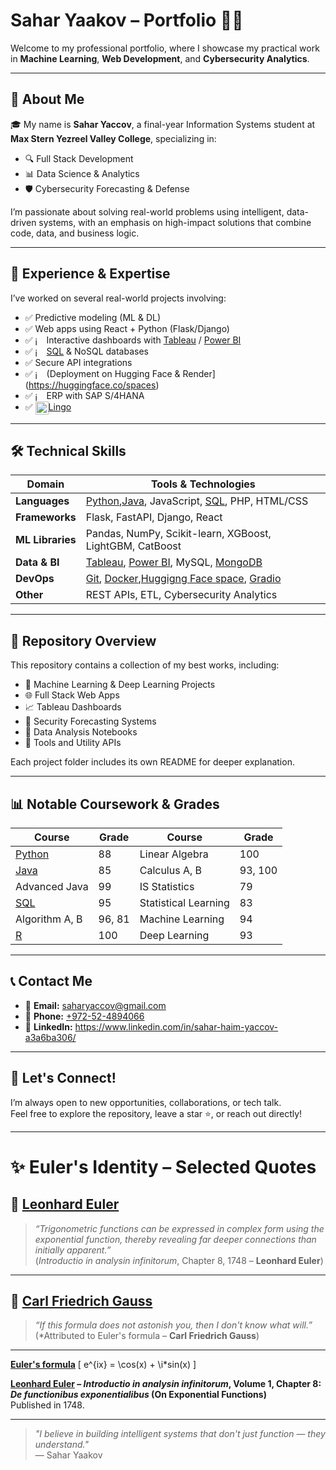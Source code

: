 # Sahar Yaakov – Portfolio 👨‍💻

Welcome to my professional portfolio, where I showcase my practical work in **Machine Learning**, **Web Development**, and **Cybersecurity Analytics**.

---

## 👋 About Me

🎓 My name is **Sahar Yaccov**, a final-year Information Systems student at **Max Stern Yezreel Valley College**, specializing in:

- 🔍 Full Stack Development  
- 📊 Data Science & Analytics  
- 🛡️ Cybersecurity Forecasting & Defense  

I’m passionate about solving real-world problems using intelligent, data-driven systems, with an emphasis on high-impact solutions that combine code, data, and business logic.

---

## 🧠 Experience & Expertise

I’ve worked on several real-world projects involving:

- ✅ Predictive modeling (ML & DL)
- ✅ Web apps using React + Python (Flask/Django)
- ✅ <img src="https://github.com/user-attachments/assets/4bdc91be-b3d9-4135-a2ee-062b2f4034c3" alt="image" style="height: 1em; width: auto; vertical-align: middle;">
Interactive dashboards with [Tableau](https://public.tableau.com/app/discover) / [Power BI](https://www.microsoft.com/en-us/power-platform/products/power-bi)
- ✅ <img src="https://github.com/user-attachments/assets/a41c8bd5-b34f-497d-b86c-2cfddf4e975c" alt="image" style="height: 1em; width: auto; vertical-align: middle;">
[SQL](https://www.mysql.com/) & NoSQL databases
- ✅ Secure API integrations
- ✅ <img src="https://github.com/user-attachments/assets/346f8347-7097-4b18-9e93-f50f3aa34c08" alt="image" style="height: 1em; width: auto; vertical-align: middle;">
(Deployment on Hugging Face & Render](https://huggingface.co/spaces)
- ✅ <img src="https://github.com/user-attachments/assets/666b0b19-25d1-4f27-9a16-51327a0cb920" alt="image" style="height: 1em; width: auto; vertical-align: middle;">
ERP with SAP S/4HANA
- ✅ <img src="https://github.com/user-attachments/assets/a374a14a-c2fc-4ca9-bdf2-b2a5f4957a5a" alt="image" style="height: 1.5em; width: auto; vertical-align: middle;">[Lingo](https://www.lingoapp.com/) 



---

## 🛠️ Technical Skills

| Domain | Tools & Technologies |
|--------|----------------------|
| **Languages** | [Python](https://www.python.org/),[Java](https://www.java.com/en/), JavaScript, [SQL](https://www.mysql.com/), PHP, HTML/CSS |
| **Frameworks** | Flask, FastAPI, Django, React |
| **ML Libraries** | Pandas, NumPy, Scikit-learn, XGBoost, LightGBM, CatBoost |
| **Data & BI** | [Tableau](https://public.tableau.com/app/discover), [Power BI](https://www.microsoft.com/en-us/power-platform/products/power-bi), MySQL, [MongoDB](https://www.mongodb.com/) |
| **DevOps** | [Git](https://github.com/), [Docker](https://www.docker.com/),[Huggigng Face space](https://huggingface.co/spaces), [Gradio](https://www.gradio.app/) |
| **Other** | REST APIs, ETL, Cybersecurity Analytics |

---

## 📁 Repository Overview

This repository contains a collection of my best works, including:

- 🔬 Machine Learning & Deep Learning Projects  
- 🌐 Full Stack Web Apps  
- 📈 Tableau Dashboards  
- 🔐 Security Forecasting Systems  
- 🧪 Data Analysis Notebooks  
- 🧰 Tools and Utility APIs

Each project folder includes its own README for deeper explanation.

---

## 📊 Notable Coursework & Grades

| Course                                     | Grade | Course               | Grade |
|--------------------------------------------|-------|----------------------|-------|
| [Python](https://www.python.org/)          | 88    | Linear Algebra       | 100   |
| [Java](https://www.java.com/en/)           | 85    | Calculus A, B        | 93, 100 |
| Advanced Java                              | 99    | IS Statistics        | 79    |
| [SQL](https://www.mysql.com/)              | 95    | Statistical Learning | 83    |
| Algorithm A, B                             | 96, 81| Machine Learning     | 94    |
| [R](https://www.r-project.org/about.html)  | 100   | Deep Learning        | 93    |

---

## 📞 Contact Me

- 📧 **Email:** saharyaccov@gmail.com  
- 📱 **Phone:** [+972-52-4894066](https://wa.me/972524894066?text=%F0%9F%9A%80%F0%9F%87%AE%F0%9F%87%B1Hello%2C%20I%20found%20you%20through%20GitHub%20and%20want%20to%20chat%20with%20you.)
- 💼 **LinkedIn:** https://www.linkedin.com/in/sahar-haim-yaccov-a3a6ba306/

---

## 🤝 Let's Connect!

I’m always open to new opportunities, collaborations, or tech talk.  
Feel free to explore the repository, leave a star ⭐, or reach out directly!

---
# ✨ Euler's Identity – Selected Quotes

## 📐 [Leonhard Euler](https://www.britannica.com/biography/Leonhard-Euler)

> *“Trigonometric functions can be expressed in complex form using the exponential function, thereby revealing far deeper connections than initially apparent.”*  
> (*Introductio in analysin infinitorum*, Chapter 8, 1748 – **Leonhard Euler**)

---

## 🧠 [Carl Friedrich Gauss](https://www.britannica.com/biography/Carl-Friedrich-Gauss)

> *“If this formula does not astonish you, then I don't know what will.”*  
> (*Attributed to Euler's formula – **Carl Friedrich Gauss**)

---


[**Euler's formula**](https://www.britannica.com/science/Eulers-formula)
\[ e^{ix} = \cos(x) + \i*sin(x) \]

**[Leonhard Euler](https://www.britannica.com/biography/Leonhard-Euler) – _Introductio in analysin infinitorum_, Volume 1, Chapter 8: _De functionibus exponentialibus_ (On Exponential Functions)**  
Published in 1748.


---


> _"I believe in building intelligent systems that don't just function — they understand."_  
> — Sahar Yaakov
